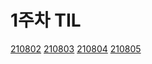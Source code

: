 # 1주차 TIL

[210802](https://velog.io/@khw970421/JS-%EA%B8%B0%EB%B3%B8%EB%82%B4%EC%9A%A9)
[210803](https://velog.io/@khw970421/TIL-2%EC%9D%BC%EC%B0%A8)
[210804](https://velog.io/@khw970421/TIL-3%EC%9D%BC%EC%B0%A8)
[210805](https://velog.io/@khw970421/TIL-4%EC%9D%BC%EC%B0%A8)
